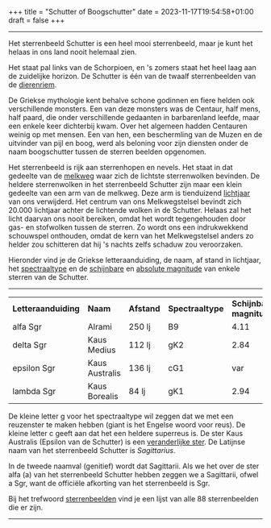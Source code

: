 +++
title = "Schutter of Boogschutter"
date = 2023-11-17T19:54:58+01:00
draft = false
+++

---
Het sterrenbeeld Schutter is een heel mooi sterrenbeeld, maar je kunt
het helaas in ons land nooit helemaal zien.

Het staat pal links van de Schorpioen, en 's zomers staat het heel laag
aan de zuidelijke horizon. De Schutter is één van de twaalf
sterrenbeelden van de [dierenriem](/encyclopedie/dierenriem).

De Griekse mythologie kent behalve schone godinnen en fiere helden ook
verschillende monsters. Een van deze monsters was de Centaur, half mens,
half paard, die onder verschillende gedaanten in barbarenland leefde,
maar een enkele keer dichterbij kwam. Over het algemeen hadden Centauren
weinig op met mensen. Een van hen, een beschermling van de Muzen en de
uitvinder van pijl en boog, werd als beloning voor zijn diensten onder
de naam boogschutter tussen de sterren beelden opgenomen.

Het sterrenbeeld is rijk aan sterrenhopen en nevels. Het staat in dat
gedeelte van de [melkweg](/encyclopedie/melkweg) waar zich de lichtste
sterrenwolken bevinden. De heldere sterrenwolken in het sterrenbeeld
Schutter zijn maar een klein gedeelte van een arm van de melkweg. Deze
arm is tienduizend [lichtjaar](/encyclopedie/lichtjaar) van ons verwijderd.
Het centrum van ons Melkwegstelsel bevindt zich 20.000 lichtjaar achter
de lichtende wolken in de Schutter. Helaas zal het licht daarvan ons
nooit bereiken, omdat het wordt tegengehouden door gas- en stofwolken
tussen de sterren. Zo wordt ons een indrukwekkend schouwspel onthouden,
omdat de kern van het Melkwegstelsel anders zo helder zou schitteren dat
hij \'s nachts zelfs schaduw zou veroorzaken.

Hieronder vind je de Griekse letteraanduiding, de naam, af stand in
lichtjaar, het [spectraaltype](/encyclopedie/spectraa) en de
[schijnbare](/encyclopedie/magnitude) en [absolute magnitude](/encyclopedie/absolute) van enkele sterren van de Schutter.


---
|   |   |   |   |   |   |
|---|---|---|---|---|---|
**Letteraanduiding** |**Naam** |**Afstand** |**Spectraaltype** |**Schijnbare magnitude** |**Absolute magnitude**
alfa Sgr |Alrami            |250 lj |B9  |4.11 |-0.3 
delta Sgr |Kaus Medius      |112 lj |gK2 |2.84 |0.1 
epsilon Sgr |Kaus Australis |136 lj |cG1 |var  |var 
lambda Sgr |Kaus Borealis   |84 lj  |gK1 |2.94 |0.9

De kleine letter g voor het spectraaltype wil zeggen dat we met een
reuzenster te maken hebben (giant is het Engelse woord voor reus). De
kleine letter c geeft aan dat het een heldere superreus is. De ster Kaus
Australis (Epsilon van de Schutter) is een [veranderlijke ster](/encyclopedie/verander).
De Latijnse naam van het sterrenbeeld Schutter is *Sagittarius*.

In de tweede naamval (genitief) wordt dat Sagittarii. Als we het over de
ster alfa (a) van het sterrenbeeld Schutter hebben zeggen we a
Sagittarii, ofwel a Sgr, want de officiële afkorting van het
sterrenbeeld is Sgr.

Bij het trefwoord [sterrenbeelden](/encyclopedie/sterrenbeeld) vind je een
lijst van alle 88 sterrenbeelden die er zijn.

---
